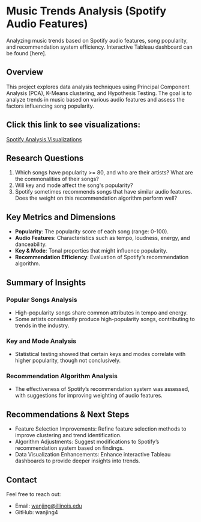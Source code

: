 # Music Trends Analysis (Spotify Audio Features)
Analyzing music trends based on Spotify audio features, song popularity, and recommendation system efficiency. Interactive Tableau dashboard can be found [here].
## Overview
This project explores data analysis techniques using Principal Component Analysis (PCA), K-Means clustering, and Hypothesis Testing. The goal is to analyze trends in music based on various audio features and assess the factors influencing song popularity.
## Click this link to see visualizations:
[Spotify Analysis Visualizations](https://wanjing4.github.io/Spotify-Analysis/)
## Research Questions
1. Which songs have popularity >= 80, and who are their artists? What are the commonalities of their songs?
2. Will key and mode affect the song's popularity?
3. Spotify sometimes recommends songs that have similar audio features. Does the weight on this recommendation algorithm perform well?

## Key Metrics and Dimensions
- **Popularity**: The popularity score of each song (range: 0-100).
- **Audio Features**: Characteristics such as tempo, loudness, energy, and danceability.
- **Key & Mode**: Tonal properties that might influence popularity.
- **Recommendation Efficiency**: Evaluation of Spotify’s recommendation algorithm.


## Summary of Insights
### Popular Songs Analysis
- High-popularity songs share common attributes in tempo and energy.
- Some artists consistently produce high-popularity songs, contributing to trends in the industry.
### Key and Mode Analysis
- Statistical testing showed that certain keys and modes correlate with higher popularity, though not conclusively.
### Recommendation Algorithm Analysis 
- The effectiveness of Spotify’s recommendation system was assessed, with suggestions for improving weighting of audio features.

## Recommendations & Next Steps
- Feature Selection Improvements: Refine feature selection methods to improve clustering and trend identification.
- Algorithm Adjustments: Suggest modifications to Spotify’s recommendation system based on findings.
- Data Visualization Enhancements: Enhance interactive Tableau dashboards to provide deeper insights into trends.

## Contact
Feel free to reach out:
- Email: wanjing@illinois.edu
- GitHub: wanjing4
